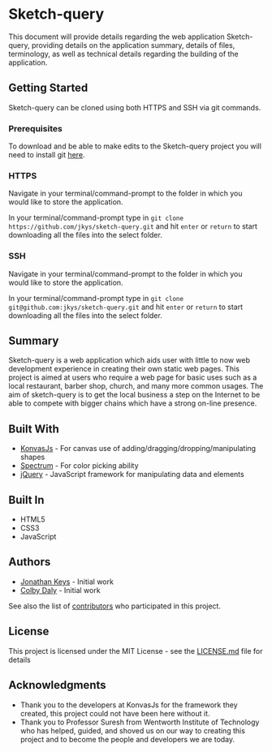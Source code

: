 # Sketch-query

This document will provide details regarding the web application Sketch-query, providing details on the application summary, details of files, terminology, as well as technical details regarding the building of the application.

## Getting Started
Sketch-query can be cloned using both HTTPS and SSH via git commands.

### Prerequisites

To download and be able to make edits to the Sketch-query project you will need to install git [here](https://git-scm.com/book/en/v2/Getting-Started-Installing-Git).

### HTTPS

Navigate in your terminal/command-prompt to the folder in which you would like to store the application.

In your terminal/command-prompt type in `git clone https://github.com/jkys/sketch-query.git` and hit `enter` or `return` to start downloading all the files into the select folder.

### SSH

Navigate in your terminal/command-prompt to the folder in which you would like to store the application.

In your terminal/command-prompt type in `git clone git@github.com:jkys/sketch-query.git` and hit `enter` or `return` to start downloading all the files into the select folder.

## Summary

Sketch-query is a web application which aids user with little to now web development experience in creating their own static web pages. This project is aimed at users who require a web page for basic uses such as a local restaurant, barber shop, church, and many more common usages. The aim of sketch-query is to get the local business a step on the Internet to be able to compete with bigger chains which have a strong on-line presence.

## Built With

* [KonvasJs](https://github.com/konvajs/konva) - For canvas use of adding/dragging/dropping/manipulating shapes
* [Spectrum](https://github.com/bgrins/spectrum) - For color picking ability
* [jQuery](https://jquery.com/) - JavaScript framework for manipulating data and elements

## Built In

* HTML5
* CSS3
* JavaScript

## Authors

* [Jonathan Keys](https://github.com/jkys) - Initial work
* [Colby Daly](https://github.com/ColbyDaly) - Initial work

See also the list of [contributors](https://github.com/jkys/sketch-query/graphs/contributors) who participated in this project.

## License

This project is licensed under the MIT License - see the [LICENSE.md](https://github.com/jkys/sketch-queryLICENSE.md) file for details

## Acknowledgments

* Thank you to the developers at KonvasJs for the framework they created, this project could not have been here without it.
* Thank you to Professor Suresh from Wentworth Institute of Technology who has helped, guided, and shoved us on our way to creating this project and to become the people and developers we are today.
